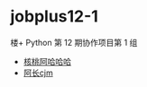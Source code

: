 # jobplus12-1
楼+ Python 第 12 期协作项目第 1 组
* [核桃阿哈哈哈](https://github.com/ShootToThrill)
* [阿长cjm](https://github.com/Achang0121)
